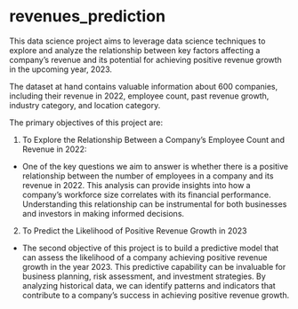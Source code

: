 # revenues_prediction
This data science project aims to leverage data science techniques to explore and analyze the relationship between key factors affecting a company’s revenue and its potential for achieving positive revenue growth in the upcoming year, 2023.

The dataset at hand contains valuable information about 600 companies, including their revenue in 2022, employee count, past revenue growth, industry category, and location category.

The primary objectives of this project are:
1. To Explore the Relationship Between a Company’s Employee Count and Revenue in 2022:
- One of the key questions we aim to answer is whether there is a positive relationship between the number of employees in a company and its revenue in 2022. This analysis can provide insights into how a company’s workforce size correlates with its financial performance. Understanding this relationship can be instrumental for both businesses and investors in making informed decisions.

2. To Predict the Likelihood of Positive Revenue Growth in 2023
- The second objective of this project is to build a predictive model that can assess the likelihood of a company achieving positive revenue growth in the year 2023. This predictive capability can be invaluable for business planning, risk assessment, and investment strategies. By analyzing historical data, we can identify patterns and indicators that contribute to a company’s success in achieving positive revenue growth.
